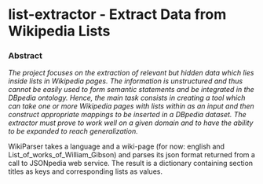 # list-extractor - Extract Data from Wikipedia Lists

### Abstract
 _The project focuses on the extraction of relevant but hidden data which lies inside lists in Wikipedia pages. The information is unstructured and thus cannot be easily used to form semantic statements and be integrated in the DBpedia ontology. Hence, the main task consists in creating a tool which can take one or more Wikipedia pages with lists within as an input and then construct appropriate mappings to be inserted in a DBpedia dataset. The extractor must prove to work well on a given domain and to have the ability to be expanded to reach generalization._


WikiParser takes a language and a wiki-page (for now: english and List_of_works_of_William_Gibson) and parses its json format returned from a call to JSONpedia web service. The result is a dictionary containing section titles as keys and corresponding lists as values.

